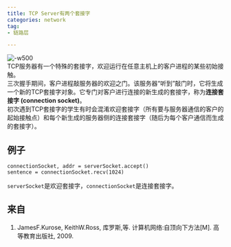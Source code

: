 ```yaml
---
title: TCP Server有两个套接字  
categories: network  
tag:    
- 链路层

---
```


![-w500](http://oda58fqub.bkt.clouddn.com/14936349565086.jpg)  
TCP服务器有一个特殊的套接字，欢迎运行在任意主机上的客户进程的某些初始接触。  
三次握手期间，客户进程敲服务器的欢迎之门。该服务器“听到”敲门时，它将生成一个新的TCP套接字对象。它专门对客户进行连接的新生成的套接字，称为**连接套接字 (connection socket)**。  
初次遇到TCP套接字的学生有时会混淆欢迎套接字（所有要与服务器通信的客户的起始接触点）和每个新生成的服务器侧的连接套接字（随后为每个客户通信而生成的套接字）。  
## 例子  
    connectionSocket, addr = serverSocket.accept()
    sentence = connectionSocket.recv(1024)  

`serverSocket`是欢迎套接字，`connectionSocket`是连接套接字。  
## 来自  
1. JamesF.Kurose, KeithW.Ross, 库罗斯,等. 计算机网络:自顶向下方法[M]. 高等教育出版社, 2009.



